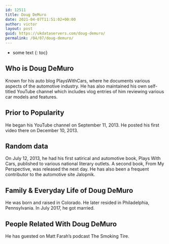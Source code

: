 ```yaml
---
id: 12511
title: Doug DeMuro
date: 2021-04-07T11:51:02+00:00
author: victor
layout: post
guid: https://ukdataservers.com/doug-demuro/
permalink: /04/07/doug-demuro/
---
```


* some text
{: toc}


## Who is Doug DeMuro



Known for his auto blog PlaysWithCars, where he documents various aspects of the automotive industry. He has also maintained his own self-titled YouTube channel which includes vlog entries of him reviewing various car models and features.  

                
                
                
## Prior to Popularity



He began his YouTube channel on September 11, 2013. He posted his first video there on December 10, 2013.

                
                
                
## Random data



On July 12, 2013, he had his first satirical and automotive book, Plays With Cars, published to various national literary outlets. A second book, From My Perspective, was released the next day. He has also been a frequent contributor to the automotive site Jalopnik.

                
                
                
## Family & Everyday Life of Doug DeMuro



He was born and raised in Colorado. He later resided in Philadelphia, Pennsylvania. In July 2017, he got married.

                
                
                
## People Related With Doug DeMuro



He has guested on Matt Farah&#8217;s podcast The Smoking Tire.

                
              
            
          
          
          
